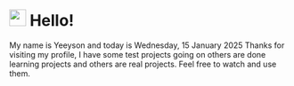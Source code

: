  <h1>
    <img src="https://emojis.slackmojis.com/emojis/images/1643510097/45343/hi.gif?1643510097" width="30"/> 
    Hello!
 </h1>
 <p>
    My name is Yeeyson and today is Wednesday, 15 January 2025
    Thanks for visiting my profile, I have some test projects going on others are done learning projects and others are real projects.
    Feel free to watch and use them.
 </p>